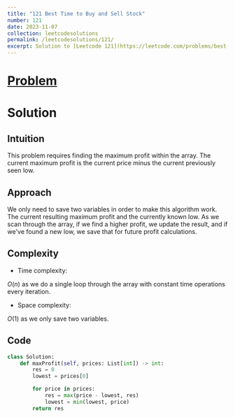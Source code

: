 ```yaml
---
title: "121 Best Time to Buy and Sell Stock"
number: 121
date: 2023-11-07
collection: leetcodesolutions
permalink: /leetcodesolutions/121/
excerpt: Solution to [Leetcode 121](https://leetcode.com/problems/best-time-to-buy-and-sell-stock/description/)
---
```

# [Problem](https://leetcode.com/problems/best-time-to-buy-and-sell-stock/description/)

# Solution

## Intuition
<!-- Describe your first thoughts on how to solve this problem. -->
This problem requires finding the maximum profit within the array. The current maximum profit is the current price minus the current previously seen low.

## Approach
<!-- Describe your approach to solving the problem. -->
We only need to save two variables in order to make this algorithm work. The current resulting maximum profit and the currently known low. As we scan through the array, if we find a higher profit, we update the result, and if we've found a new low, we save that for future profit calculations.

## Complexity
- Time complexity:
<!-- Add your time complexity here, e.g. $$O(n)$$ -->
$O(n)$ as we do a single loop through the array with constant time operations every iteration. 
- Space complexity:
<!-- Add your space complexity here, e.g. $$O(n)$$ -->
$O(1)$ as we only save two variables.

## Code
```python
class Solution:
    def maxProfit(self, prices: List[int]) -> int:
        res = 0
        lowest = prices[0]

        for price in prices:
            res = max(price - lowest, res)
            lowest = min(lowest, price)
        return res
```